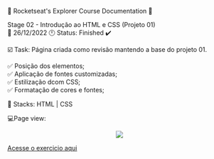 🚀 Rocketseat's Explorer Course Documentation 📁

Stage 02 - Introdução ao HTML e CSS (Projeto 01)<br>
📅 26/12/2022 🕛 Status: Finished ✔️

☑️ Task: Página criada como revisão mantendo a base do projeto 01.

✅ Posição dos elementos;<br>
✅ Aplicação de fontes customizadas;<br>
✅ Estilização dcom CSS;<br> 
✅ Formatação de cores e fontes;<br>

📌 Stacks: HTML | CSS

💻Page view: 
<div align="center">
<img src="https://user-images.githubusercontent.com/61918927/209605423-553c3c63-92a2-42fd-ab00-bb2dfe20db46.jpg" "width="30px">
</div>

<a target="_blank" href="https://gabriel-adsv.github.io/explorer-stage02-projeto01-revisao/">Acesse o exercicio aqui</a>
